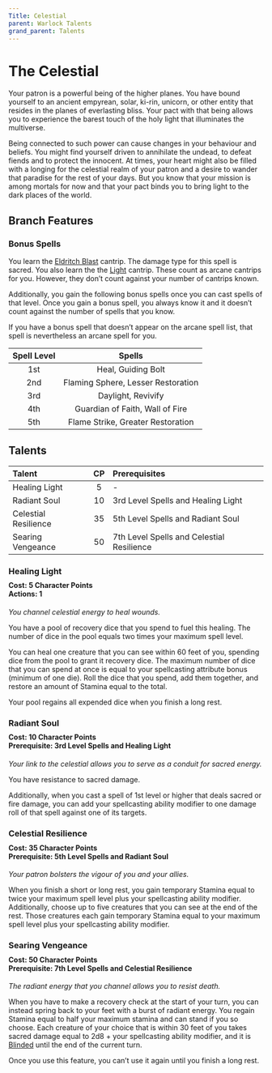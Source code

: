 ```yaml
---
Title: Celestial
parent: Warlock Talents
grand_parent: Talents
---
```

 
# The Celestial
Your patron is a powerful being of the higher planes. You have bound yourself to an ancient empyrean, solar, ki-rin, unicorn, or other entity that resides in the planes of everlasting bliss. Your pact with that being allows you to experience the barest touch of the holy light that illuminates the multiverse.

Being connected to such power can cause changes in your behaviour and beliefs. You might find yourself driven to annihilate the undead, to defeat fiends and to protect the innocent. At times, your heart might also be filled with a longing for the celestial realm of your patron and a desire to wander that paradise for the rest of your days. But you know that your mission is among mortals for now and that your pact binds you to bring light to the dark places of the world.

## Branch Features

### Bonus Spells
You learn the [Eldritch Blast](https://stormchaserroleplaying.com/stormchaserRPG/Spells/Cantrips/Evocation/#eldritch-blast) cantrip. The damage type for this spell is sacred. You also learn the the [Light](https://stormchaserroleplaying.com/stormchaserRPG/Spells/Cantrips/Evocation/#light) cantrip. These count as arcane cantrips for you. However, they don’t count against your number of cantrips known.

Additionally, you gain the following bonus spells once you can cast spells of that level. Once you gain a bonus spell, you always know it and it doesn’t count against the number of spells that you know.

If you have a bonus spell that doesn’t appear on the arcane spell list, that spell is nevertheless an arcane spell for you.

| Spell Level | Spells |
|:-----------:|:------:|
| 1st | Heal, Guiding Bolt |
| 2nd | Flaming Sphere, Lesser Restoration |
| 3rd | Daylight, Revivify |
| 4th | Guardian of Faith, Wall of Fire |
| 5th | Flame Strike, Greater Restoration |

## Talents
 
| Talent | CP | Prerequisites |
|:-------|:--:|:--------------|
| Healing Light        | 5  | - |
| Radiant Soul         | 10 | 3rd Level Spells and Healing Light |
| Celestial Resilience | 35 | 5th Level Spells and Radiant Soul |
| Searing Vengeance    | 50 | 7th Level Spells and Celestial Resilience |

###  Healing Light

<div style="margin-top:-10px;"></div>
 
#### **Cost:** 5 Character Points<br>**Actions:** 1
*You channel celestial energy to heal wounds.*

You have a pool of recovery dice that you spend to fuel this healing. The number of dice in the pool equals two times your maximum spell level.

You can heal one creature that you can see within 60 feet of you, spending dice from the pool to grant it recovery dice. The maximum number of dice that you can spend at once is equal to your spellcasting attribute bonus (minimum of one die). Roll the dice that you spend, add them together, and restore an amount of Stamina equal to the total.

Your pool regains all expended dice when you finish a long rest.

### Radiant Soul

<div style="margin-top:-10px;"></div>

#### **Cost:** 10 Character Points<br>**Prerequisite:** 3rd Level Spells and Healing Light
*Your link to the celestial allows you to serve as a conduit for sacred energy.*

You have resistance to sacred damage.

Additionally, when you cast a spell of 1st level or higher that deals sacred or fire damage, you can add your spellcasting ability modifier to one damage roll of that spell against one of its targets.

###  Celestial Resilience
 
<div style="margin-top:-10px;"></div>

#### **Cost:** 35 Character Points<br>**Prerequisite:** 5th Level Spells and Radiant Soul
*Your patron bolsters the vigour of you and your allies.*

When you finish a short or long rest, you gain temporary Stamina equal to twice your maximum spell level plus your spellcasting ability modifier. Additionally, choose up to five creatures that you can see at the end of the rest. Those creatures each gain temporary Stamina equal to your maximum spell level plus your spellcasting ability modifier.

### Searing Vengeance

<div style="margin-top:-10px;"></div>
 
#### **Cost:** 50 Character Points<br>**Prerequisite:** 7th Level Spells and Celestial Resilience
*The radiant energy that you channel allows you to resist death.*

When you have to make a recovery check at the start of your turn, you can instead spring back to your feet with a burst of radiant energy. You regain Stamina equal to half your maximum stamina and can stand if you so choose. Each creature of your choice that is within 30 feet of you takes sacred damage equal to 2d8 + your spellcasting ability modifier, and it is [Blinded](https://stormchaserroleplaying.com/stormchaserRPG/Conditions/Blinded/) until the end of the current turn.

Once you use this feature, you can’t use it again until you finish a long rest.
